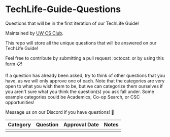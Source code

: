 # TechLife-Guide-Questions
Questions that will be in the first iteration of our TechLife Guide!

Maintained by [UW CS Club](http://csclub.uwaterloo.ca/).

This repo will store all the unique questions that will be answered on our TechLife Guide!

Feel free to contribute by submitting a pull request :octocat: or by using this [form](https://bit.ly/csc-techlife-guide-questions) 📋!

If a question has already been asked, try to think of other questions that you have, as we will only approve one of each. Note that the categories are very open to what you wish them to be, but we can categorize them ourselves if you aren't sure what you think the question(s) you ask fall under. Some example categories could be Academics, Co-op Search, or CSC opportunities! 

Message us on our Discord if you have questions! 🚀

| Category | Question | Approval Date | Notes |
|--------------|----------|----------|-------|
|  |  |  |  |
